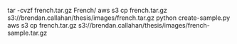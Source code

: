 tar -cvzf french.tar.gz French/
aws s3 cp french.tar.gz s3://brendan.callahan/thesis/images/french.tar.gz
python create-sample.py
aws s3 cp french.tar.gz s3://brendan.callahan/thesis/images/french-sample.tar.gz